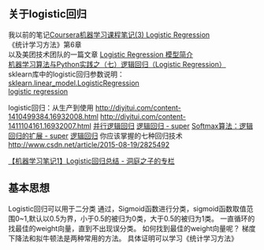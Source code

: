 ## 关于logistic回归
我以前的笔记[Coursera机器学习课程笔记(3) Logistic Regression](http://blog.csdn.net/yew1eb/article/details/48222545)  
《统计学习方法》第6章  
以及美团技术团队的一篇文章 [Logistic Regression 模型简介](http://tech.meituan.com/intro_to_logistic_regression.html)   
[机器学习算法与Python实践之（七）逻辑回归（Logistic Regression）](http://blog.csdn.net/zouxy09/article/details/20319673)  
sklearn库中的logistic回归参数说明：
[sklearn.linear_model.LogisticRegression](http://scikit-learn.org/stable/modules/generated/sklearn.linear_model.LogisticRegression.html#sklearn.linear_model.LogisticRegression)   
[logistic regression](https://en.wikipedia.org/wiki/Logistic_regression)

logistic回归：从生产到使用
http://diyitui.com/content-1410499384.16932008.html
http://diyitui.com/content-1411104161.16932007.html
[并行逻辑回归](http://blog.sina.com.cn/s/blog_6cb8e53d0101oetv.html)
[逻辑回归 - super](http://blog.csdn.net/zc02051126/article/details/8655010)
[Softmax算法：逻辑回归的扩展 - super](http://blog.csdn.net/zc02051126/article/details/9866347)
[逻辑回归](http://blog.csdn.net/pakko/article/details/37878837)
你应该掌握的七种回归技术  http://www.csdn.net/article/2015-08-19/2825492

[【机器学习笔记1】Logistic回归总结 - 洞庭之子的专栏](http://blog.csdn.net/dongtingzhizi/article/details/15962797)

## 基本思想
Logistic回归可以用于二分类
通过，Sigmoid函数进行分类，sigmoid函数取值范围0~1,默认以0.5为界，小于0.5的被归为0类，大于0.5的被归为1类。
一直循环的找最佳的weight向量，直到不出现误分类。
如何找到最佳的weight向量呢？
梯度下降法和拟牛顿法是两种常用的方法。
具体证明可以学习《统计学习方法》



